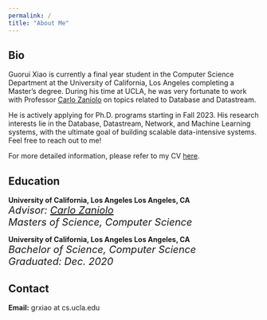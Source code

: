 ```yaml
---
permalink: /
title: "About Me"
---
```


## Bio

Guorui Xiao is currently a final year student in the Computer Science Department at the University of California, Los Angeles completing a Master’s degree. During his time at UCLA, he was very fortunate to work with Professor [Carlo Zaniolo](http://web.cs.ucla.edu/~zaniolo/) on topics related to Database and Datastream.

He is actively applying for Ph.D. programs starting in Fall 2023. His research interests lie in the Database, Datastream, Network, and Machine Learning systems, with the ultimate goal of building scalable data-intensive systems. Feel free to reach out to me!

For more detailed information, please refer to my CV [here](/assets/files/CV_Guorui_Xiao_2023.pdf).

## Education

<i class="fa-li fas fa-graduation-cap"></i> **University of California, Los Angeles								Los Angeles, CA** <br>
<span style="font-size:20px; font-style: oblique;">*Advisor:* [Carlo Zaniolo](http://web.cs.ucla.edu/~zaniolo/)</span> <br>
<span style="font-size:20px; font-style: oblique;">*Masters of Science, Computer Science*</span> <br>



<i class="fa-li fas fa-graduation-cap"></i> **University of California, Los Angeles								Los Angeles, CA** <br>
<span style="font-size:20px; font-style: oblique;">*Bachelor of Science, Computer Science*</span> <br>
<span style="font-size:20px; font-style: oblique;">*Graduated: Dec. 2020*</span>



## Contact

**Email:** grxiao at cs.ucla.edu
